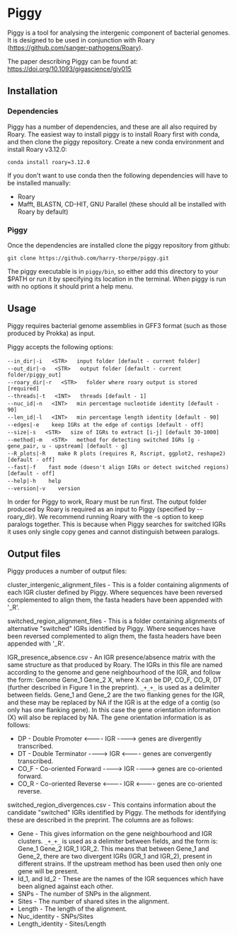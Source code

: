 # Piggy

Piggy is a tool for analysing the intergenic component of bacterial genomes. It is designed to be used in conjunction with Roary (https://github.com/sanger-pathogens/Roary).

The paper describing Piggy can be found at: https://doi.org/10.1093/gigascience/giy015

## Installation

### Dependencies

Piggy has a number of dependencies, and these are all also required by Roary. The easiest way to install piggy is to install Roary first with conda, and then clone the piggy repository. Create a new conda environment and install Roary v3.12.0:

`conda install roary=3.12.0`

If you don't want to use conda then the following dependencies will have to be installed manually:

* Roary
* Mafft, BLASTN, CD-HIT, GNU Parallel (these should all be installed with Roary by default)

### Piggy

Once the dependencies are installed clone the piggy repository from github:

`git clone https://github.com/harry-thorpe/piggy.git`

The piggy executable is in `piggy/bin`, so either add this directory to your $PATH or run it by specifying its location in the terminal. When piggy is run with no options it should print a help menu.

## Usage

Piggy requires bacterial genome assemblies in GFF3 format (such as those produced by Prokka) as input.

Piggy accepts the following options:

`--in_dir|-i `&emsp;` <STR> `&emsp;` input folder [default - current folder]`\
`--out_dir|-o `&emsp;` <STR> `&emsp;` output folder [default - current folder/piggy_out]`\
`--roary_dir|-r `&emsp;` <STR> `&emsp;` folder where roary output is stored [required]`\
`--threads|-t `&emsp;` <INT> `&emsp;` threads [default - 1]`\
`--nuc_id|-n `&emsp;` <INT> `&emsp;` min percentage nucleotide identity [default - 90]`\
`--len_id|-l `&emsp;` <INT> `&emsp;` min percentage length identity [default - 90]`\
`--edges|-e `&emsp;` keep IGRs at the edge of contigs [default - off]`\
`--size|-s `&emsp;` <STR> `&emsp;` size of IGRs to extract [i-j] [default 30-1000]`\
`--method|-m `&emsp;` <STR> `&emsp;` method for detecting switched IGRs [g - gene_pair, u - upstream] [default - g]`\
`--R_plots|-R `&emsp;` make R plots (requires R, Rscript, ggplot2, reshape2) [default - off]`\
`--fast|-f `&emsp;` fast mode (doesn't align IGRs or detect switched regions) [default - off]`\
`--help|-h `&emsp;` help`\
`--version|-v `&emsp;` version`

In order for Piggy to work, Roary must be run first. The output folder produced by Roary is required as an input to Piggy (specified by --roary_dir). We recommend running Roary with the -s option to keep paralogs together. This is because when Piggy searches for switched IGRs it uses only single copy genes and cannot distinguish between paralogs.

## Output files

Piggy produces a number of output files:

cluster_intergenic_alignment_files - This is a folder containing alignments of each IGR cluster defined by Piggy. Where sequences have been reversed complemented to align them, the fasta headers have been appended with '\_R'.

switched_region_alignment_files - This is a folder containing alignments of alternative "switched" IGRs identified by Piggy. Where sequences have been reversed complemented to align them, the fasta headers have been appended with '\_R'.

IGR_presence_absence.csv - An IGR presence/absence matrix with the same structure as that produced by Roary. The IGRs in this file are named according to the genome and gene neighbourhood of the IGR, and follow the form: Genome Gene_1 Gene_2 X, where X can be DP, CO_F, CO_R, DT (further described in Figure 1 in the preprint). `_+_+_` is used as a delimiter between fields. Gene_1 and Gene_2 are the two flanking genes for the IGR, and these may be replaced by NA if the IGR is at the edge of a contig (so only has one flanking gene). In this case the gene orientation information (X) will also be replaced by NA. The gene orientation information is as follows:
* DP - Double Promoter   <---- IGR ----> genes are divergently transcribed.
* DT - Double Terminator ----> IGR <---- genes are convergently transcribed.
* CO_F - Co-oriented Forward ----> IGR ----> genes are co-oriented forward.
* CO_R - Co-oriented Reverse <---- IGR <---- genes are co-oriented reverse.

switched_region_divergences.csv - This contains information about the candidate "switched" IGRs identified by Piggy. The methods for identifying these are described in the preprint. The columns are as follows:
* Gene - This gives information on the gene neighbourhood and IGR clusters. `_+_+_` is used as a delimiter between fields, and the form is: Gene_1 Gene_2 IGR_1 IGR_2. This means that between Gene_1 and Gene_2, there are two divergent IGRs (IGR_1 and IGR_2), present in different strains. If the upstream method has been used then only one gene will be present.
* Id_1, and Id_2 - These are the names of the IGR sequences which have been aligned against each other.
* SNPs - The number of SNPs in the alignment.
* Sites - The number of shared sites in the alignment.
* Length - The length of the alignment.
* Nuc_identity - SNPs/Sites
* Length_identity - Sites/Length
